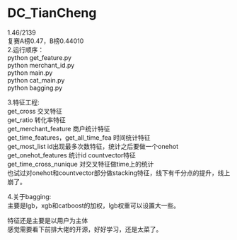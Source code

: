 # DC_TianCheng

1.46/2139  
复赛A榜0.47，B榜0.44010    
2.运行顺序：  
python get_feature.py  
python merchant_id.py  
python main.py  
python cat_main.py  
python bagging.py  

3.特征工程:  
get_cross 交叉特征  
get_ratio 转化率特征  
get_merchant_feature 商户统计特征  
get_time_features，get_all_time_fea 时间统计特征  
get_most_list  id出现最多次数特征，统计之后要做一个onehot  
get_onehot_features  统计id countvector特征  
get_time_cross_nunique 对交叉特征做time上的统计  
也试过对onehot和countvector部分做stacking特征，线下有千分点的提升，线上崩了。  

4.关于bagging:  
主要是lgb，xgb和catboost的加权，lgb权重可以设置大一些。

特征还是主要是以用户为主体  
感觉需要看下前排大佬的开源，好好学习，还是太菜了。
